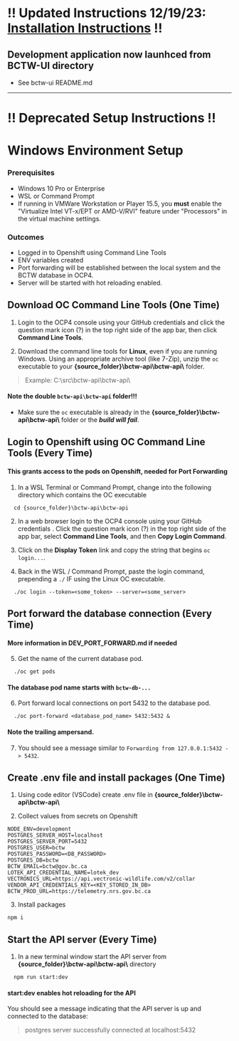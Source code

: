 # !! Updated Instructions 12/19/23: [Installation Instructions](https://github.com/bcgov/bctw-ui/blob/main/README.md) !!

## Development application now launhced from BCTW-UI directory
- See bctw-ui README.md

---

# !! Deprecated Setup Instructions !!

# Windows Environment Setup

### Prerequisites

- Windows 10 Pro or Enterprise
- WSL or Command Prompt
- If running in VMWare Workstation or Player 15.5, you **must** enable the "Virtualize Intel VT-x/EPT or AMD-V/RVI" feature under "Processors" in the virtual machine settings.

### Outcomes

- Logged in to Openshift using Command Line Tools
- ENV variables created
- Port forwarding will be established between the local system and the BCTW database in OCP4.
- Server will be started with hot reloading enabled.

## Download OC Command Line Tools (One Time)

1. Login to the OCP4 console using your GitHub credentials and click the question mark icon (?) in the top right side of the app bar, then click **Command Line Tools**.

2. Download the command line tools for **Linux**, even if you are running Windows. Using an appropriate archive tool (like 7-Zip), unzip the `oc` executable to your **{source_folder}\bctw-api\bctw-api\\** folder.

> Example: C:\src\bctw-api\bctw-api\

#### Note the double `bctw-api\bctw-api` folder!!!

- Make sure the `oc` executable is already in the **{source_folder}\bctw-api\bctw-api\\** folder or the **_build will fail_**.

## Login to Openshift using OC Command Line Tools (Every Time)

#### This grants access to the pods on Openshift, needed for Port Forwarding

1. In a WSL Terminal or Command Prompt, change into the following directory which contains the OC executable

```
  cd {source_folder}\bctw-api\bctw-api
```

2. In a web browser login to the OCP4 console using your GitHub credentials . Click the question mark icon (?) in the top right side of the app bar, select **Command Line Tools**, and then **Copy Login Command**.

3. Click on the **Display Token** link and copy the string that begins `oc login...`.

4. Back in the WSL / Command Prompt, paste the login command, prepending a `./` IF using the Linux OC executable.

```
  ./oc login --token=<some_token> --server=<some_server>
```

## Port forward the database connection (Every Time)

#### More information in DEV_PORT_FORWARD.md if needed

5. Get the name of the current database pod.

```
  ./oc get pods
```

#### The database pod name starts with `bctw-db-...`

6. Port forward local connections on port 5432 to the database pod.

```
  ./oc port-forward <database_pod_name> 5432:5432 &
```

#### Note the trailing ampersand.

7. You should see a message similar to `Forwarding from 127.0.0.1:5432 -> 5432`.

## Create .env file and install packages (One Time)

1. Using code editor (VSCode) create .env file in **{source_folder}\bctw-api\bctw-api\\**

2. Collect values from secrets on Openshift

```
NODE_ENV=development
POSTGRES_SERVER_HOST=localhost
POSTGRES_SERVER_PORT=5432
POSTGRES_USER=bctw
POSTGRES_PASSWORD=<DB_PASSWORD>
POSTGRES_DB=bctw
BCTW_EMAIL=bctw@gov.bc.ca
LOTEK_API_CREDENTIAL_NAME=lotek_dev
VECTRONICS_URL=https://api.vectronic-wildlife.com/v2/collar
VENDOR_API_CREDENTIALS_KEY=<KEY_STORED_IN_DB>
BCTW_PROD_URL=https://telemetry.nrs.gov.bc.ca
```
3. Install packages

```
npm i
```

## Start the API server (Every Time)

1. In a new terminal window start the API server from **{source_folder}\bctw-api\bctw-api\\** directory

```
  npm run start:dev
```

#### start:dev enables hot reloading for the API

You should see a message indicating that the API server is up and connected to the database:

> postgres server successfully connected at localhost:5432
